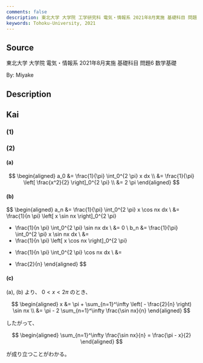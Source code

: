 ```yaml
---
comments: false
description: 東北大学 大学院 工学研究科 電気・情報系 2021年8月実施 基礎科目 問題6 数学基礎
keywords: Tohoku-University, 2021
---
```


## **Source**
東北大学 大学院 電気・情報系 2021年8月実施 基礎科目 問題6 数学基礎

By: Miyake

## **Description**

## **Kai**
### (1)

### (2)
#### (a)

$$
\begin{aligned}
a_0
&=
\frac{1}{\pi} \int_0^{2 \pi} x dx
\\
&=
\frac{1}{\pi} \left[ \frac{x^2}{2} \right]_0^{2 \pi}
\\
&= 2 \pi
\end{aligned}
$$

#### (b)

$$
\begin{aligned}
a_n
&=
\frac{1}{\pi} \int_0^{2 \pi} x \cos nx dx
\\
&=
\frac{1}{n \pi} \left[ x \sin nx \right]_0^{2 \pi}
- \frac{1}{n \pi} \int_0^{2 \pi} \sin nx dx
\\
&= 0
\\
b_n
&=
\frac{1}{\pi} \int_0^{2 \pi} x \sin nx dx
\\
&=
- \frac{1}{n \pi} \left[ x \cos nx \right]_0^{2 \pi}
+ \frac{1}{n \pi} \int_0^{2 \pi} \cos nx dx
\\
&=
- \frac{2}{n}
\end{aligned}
$$

#### (c)
(a), (b) より、 $0 \lt x \lt 2 \pi$ のとき、

$$
\begin{aligned}
x
&= \pi + \sum_{n=1}^\infty \left( - \frac{2}{n} \right) \sin nx
\\
&= \pi - 2 \sum_{n=1}^\infty \frac{\sin nx}{n}
\end{aligned}
$$

したがって、

$$
\begin{aligned}
\sum_{n=1}^\infty \frac{\sin nx}{n}
= \frac{\pi - x}{2}
\end{aligned}
$$

が成り立つことがわかる。